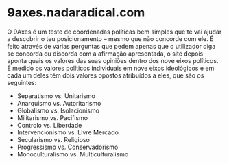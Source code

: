# 9axes.nadaradical.com
O 9Axes é um teste de coordenadas políticas bem simples que te vai ajudar a descobrir o teu posicionamento – mesmo que não concorde com ele. É feito através de várias perguntas que pedem apenas que o utilizador diga se concorda ou discorda com a afirmação apresentada, o site depois aponta quais os valores das suas opiniões dentro dos nove eixos políticos.
É medido os valores políticos individuais em nove eixos ideológicos e em cada um deles têm dois valores opostos atribuídos a eles, que são os seguintes:

* Separatismo vs. Unitarismo
* Anarquismo vs. Autoritarismo
* Globalismo vs. Isolacionismo
* Militarismo vs. Pacifismo
* Controlo vs. Liberdade
* Intervencionismo vs. Livre Mercado
* Secularismo vs. Religioso
* Progressismo vs. Conservadorismo
* Monoculturalismo vs. Multiculturalismo
